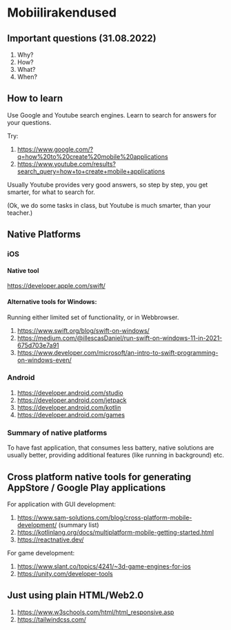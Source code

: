 # Mobiilirakendused

## Important questions (31.08.2022)

1. Why?
2. How?
3. What?
4. When?

## How to learn

Use Google and Youtube search engines. Learn to search for answers for your questions. 

Try: 
1. https://www.google.com/?q=how%20to%20create%20mobile%20applications
2. https://www.youtube.com/results?search_query=how+to+create+mobile+applications

Usually Youtube provides very good answers, so step by step, you get smarter, for what to search for.

(Ok, we do some tasks in class, but Youtube is much smarter, than your teacher.)

## Native Platforms

### iOS

#### Native tool

https://developer.apple.com/swift/

#### Alternative tools for Windows:

Running either limited set of functionality, or in Webbrowser.

1. https://www.swift.org/blog/swift-on-windows/
2. https://medium.com/@illescasDaniel/run-swift-on-windows-11-in-2021-675d703e7a91
3. https://www.developer.com/microsoft/an-intro-to-swift-programming-on-windows-even/


### Android

1. https://developer.android.com/studio
2. https://developer.android.com/jetpack
3. https://developer.android.com/kotlin
4. https://developer.android.com/games


### Summary of native platforms

To have fast application, that consumes less battery, native solutions are usually better, providing additional features (like running in background) etc.


## Cross platform native tools for generating AppStore / Google Play applications

For application with GUI development:

1. https://www.sam-solutions.com/blog/cross-platform-mobile-development/ (summary list)
2. https://kotlinlang.org/docs/multiplatform-mobile-getting-started.html
3. https://reactnative.dev/

For game development:

1. https://www.slant.co/topics/4241/~3d-game-engines-for-ios
2. https://unity.com/developer-tools


## Just using plain HTML/Web2.0 

1. https://www.w3schools.com/html/html_responsive.asp
2. https://tailwindcss.com/


